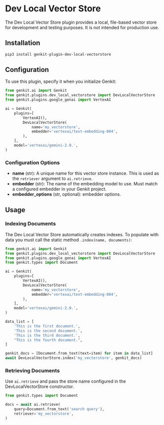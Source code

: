 # Dev Local Vector Store

The Dev Local Vector Store plugin provides a local, file-based vector store for development and testing purposes. It is not intended for production use.

## Installation

```bash
pip3 install genkit-plugin-dev-local-vectorstore
```

## Configuration

To use this plugin, specify it when you initialize Genkit:

```python
from genkit.ai import Genkit
from genkit.plugins.dev_local_vectorstore import DevLocalVectorStore
from genkit.plugins.google_genai import VertexAI

ai = Genkit(
    plugins=[
        VertexAI(),
        DevLocalVectorStore(
            name='my_vectorstore',
            embedder='vertexai/text-embedding-004',
        ),
    ],
    model='vertexai/gemini-2.0.',
)
```

### Configuration Options

*   **name** (str): A unique name for this vector store instance.  This is used as the `retriever` argument to `ai.retrieve`.
*   **embedder** (str): The name of the embedding model to use. Must match a configured embedder in your Genkit project.
*   **embedder_options** (str, optional): embedder options.

## Usage

### Indexing Documents
The Dev Local Vector Store automatically creates indexes. To populate with data you must call the static method `.index(name, documents)`:

```python
from genkit.ai import Genkit
from genkit.plugins.dev_local_vectorstore import DevLocalVectorStore
from genkit.plugins.google_genai import VertexAI
from genkit.types import Document

ai = Genkit(
    plugins=[
        VertexAI(),
        DevLocalVectorStore(
            name='my_vectorstore',
            embedder='vertexai/text-embedding-004',
        ),
    ],
    model='vertexai/gemini-2.0.',
)

data_list = [
    'This is the first document.',
    'This is the second document.',
    'This is the third document.',
    "This is the fourth document.",
]

genkit_docs = [Document.from_text(text=item) for item in data_list]
await DevLocalVectorStore.index('my_vectorstore', genkit_docs)
```

### Retrieving Documents
Use `ai.retrieve` and pass the store name configured in the DevLocalVectorStore constructor.

```python
from genkit.types import Document

docs = await ai.retrieve(
    query=Document.from_text('search query'),
    retriever='my_vectorstore',
)
```
